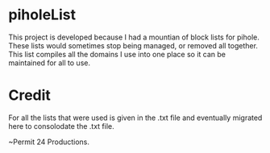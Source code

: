 # piholeList

This project is developed because I had a mountian of block lists for pihole. These lists
would sometimes stop being managed, or removed all together. This list compiles all the domains
I use into one place so it can be maintained for all to use. 

# Credit
For all the lists that were used is given in the .txt file and eventually migrated here to 
consolodate the .txt file. 

~Permit 24 Productions. 

